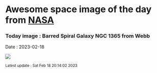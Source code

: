 
# Awesome space image of the day from [NASA](https://api.nasa.gov/)

### Today image : Barred Spiral Galaxy NGC 1365 from Webb
Date : 2023-02-18

![](https://apod.nasa.gov/apod/image/2302/JWSTMIRI_ngc1365_1024.png)

<small>Latest update : Sat Feb 18 20:14:02 2023</small>
        